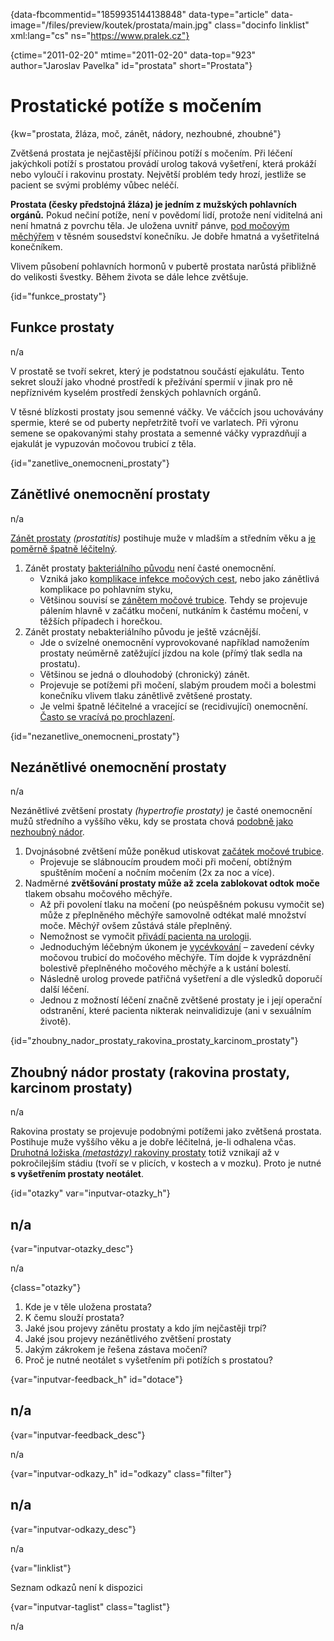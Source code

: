 
{data-fbcommentid="1859935144138848" data-type="article" data-image="/files/preview/koutek/prostata/main.jpg" class="docinfo linklist" xml:lang="cs" ns="https://www.pralek.cz"}

{ctime="2011-02-20" mtime="2011-02-20" data-top="923" author="Jaroslav Pavelka" id="prostata" short="Prostata"}

# Prostatické potíže s močením 

{kw="prostata, žláza, moč, zánět, nádory, nezhoubné, zhoubné"}

Zvětšená prostata je nejčastější příčinou potíží s močením. Při léčení jakýchkoli potíží s prostatou provádí urolog taková vyšetření, která prokáží nebo vyloučí i rakovinu prostaty. Největší problém tedy hrozí, jestliže se pacient se svými problémy vůbec neléčí. 

**Prostata (česky předstojná žláza) je jedním z mužských pohlavních orgánů.** Pokud nečiní potíže, není v povědomí lidí, protože není viditelná ani není hmatná z povrchu těla. Je uložena uvnitř pánve, [pod močovým měchýřem][1] v těsném sousedství konečníku. Je dobře hmatná a vyšetřitelná konečníkem. 

Vlivem působení pohlavních hormonů v pubertě prostata narůstá přibližně do velikosti švestky. Během života se dále lehce zvětšuje. 

{id="funkce_prostaty"}

## Funkce prostaty 

n/a 

V prostatě se tvoří sekret, který je podstatnou součástí ejakulátu. Tento sekret slouží jako vhodné prostředí k přežívání spermií v jinak pro ně nepříznivém kyselém prostředí ženských pohlavních orgánů. 

V těsné blízkosti prostaty jsou semenné váčky. Ve váčcích jsou uchovávány spermie, které se od puberty nepřetržitě tvoří ve varlatech. Při výronu semene se opakovanými stahy prostata a semenné váčky vyprazdňují a ejakulát je vypuzován močovou trubicí z těla. 

{id="zanetlive\_onemocneni\_prostaty"}

## Zánětlivé onemocnění prostaty 

n/a 

[Zánět prostaty][2] _(prostatitis)_ postihuje muže v mladším a středním věku a [je poměrně špatně léčitelný][3]. 

  1. Zánět prostaty [bakteriálního původu][4] není časté onemocnění. 
      * Vzniká jako [komplikace infekce močových cest][5], nebo jako zánětlivá komplikace po pohlavním styku, 
      * Většinou souvisí se [zánětem močové trubice][6]. Tehdy se projevuje pálením hlavně v začátku močení, nutkáním k častému močení, v těžších případech i horečkou. 
  2. Zánět prostaty nebakteriálního původu je ještě vzácnější. 
      * Jde o svízelné onemocnění vyprovokované například namožením prostaty neúměrně zatěžující jízdou na kole (přímý tlak sedla na prostatu). 
      * Většinou se jedná o dlouhodobý (chronický) zánět. 
      * Projevuje se potížemi při močení, slabým proudem moči a bolestmi konečníku vlivem tlaku zánětlivě zvětšené prostaty. 
      * Je velmi špatně léčitelné a vracející se (recidivující) onemocnění. [Často se vracívá po prochlazení][7]. 

{id="nezanetlive\_onemocneni\_prostaty"}

## Nezánětlivé onemocnění prostaty 

n/a 

Nezánětlivé zvětšení prostaty _(hypertrofie prostaty)_ je časté onemocnění mužů středního a vyššího věku, kdy se prostata chová [podobně jako nezhoubný nádor][8]. 

  1. Dvojnásobné zvětšení může poněkud utiskovat [začátek močové trubice][1]. 
      * Projevuje se slábnoucím proudem moči při močení, obtížným spuštěním močení a nočním močením (2x za noc a více). 
  2. Nadměrné **zvětšování prostaty může až zcela zablokovat odtok moče** tlakem obsahu močového měchýře. 
      * Až při povolení tlaku na močení (po neúspěšném pokusu vymočit se) může z přeplněného měchýře samovolně odtékat malé množství moče. Měchýř ovšem zůstává stále přeplněný. 
      * Nemožnost se vymočit [přivádí pacienta na urologii][9]. 
      * Jednoduchým léčebným úkonem je [vycévkování][10] – zavedení cévky močovou trubicí do močového měchýře. Tím dojde k vyprázdnění bolestivě přeplněného močového měchýře a k ustání bolestí. 
      * Následně urolog provede patřičná vyšetření a dle výsledků doporučí další léčení. 
      * Jednou z možností léčení značně zvětšené prostaty je i její operační odstranění, které pacienta nikterak neinvalidizuje (ani v sexuálním životě). 

{id="zhoubny\_nador\_prostaty\_rakovina\_prostaty\_karcinom\_prostaty"}

## Zhoubný nádor prostaty (rakovina prostaty, karcinom prostaty) 

n/a 

Rakovina prostaty se projevuje podobnými potížemi jako zvětšená prostata. Postihuje muže vyššího věku a je dobře léčitelná, je-li odhalena včas. [Druhotná ložiska _(metastázy)_ rakoviny prostaty][8] totiž vznikají až v pokročilejším stádiu (tvoří se v plicích, v kostech a v mozku). Proto je nutné **s vyšetřením prostaty neotálet**. 

{id="otazky" var="inputvar-otazky_h"}

## n/a 

{var="inputvar-otazky_desc"}

n/a 

{class="otazky"}

  1. Kde je v těle uložena prostata? 
  2. K čemu slouží prostata? 
  3. Jaké jsou projevy zánětu prostaty a kdo jím nejčastěji trpí? 
  4. Jaké jsou projevy nezánětlivého zvětšení prostaty 
  5. Jakým zákrokem je řešena zástava močení? 
  6. Proč je nutné neotálet s vyšetřením při potížích s prostatou? 

{var="inputvar-feedback_h" id="dotace"}

## n/a 

{var="inputvar-feedback_desc"}

n/a 

{var="inputvar-odkazy_h" id="odkazy" class="filter"}

## n/a 

{var="inputvar-odkazy_desc"}

n/a 

{var="linklist"}

Seznam odkazů není k dispozici 

{var="inputvar-taglist" class="taglist"}

n/a

 [1]: mocove_kameny
 [2]: vyvoj_zanetu
 [3]: antibiotika
 [4]: bakterie
 [5]: teplota
 [6]: mocova_infekce
 [7]: angina
 [8]: nezhoubny_nebo_zhoubny_nador
 [9]: nalehavost_vysetreni
 [10]: cevkovani

